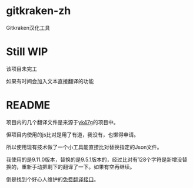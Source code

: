 # gitkraken-zh
 
Gitkraken汉化工具
 
# Still WIP
 
该项目未完工
 
如果有时间会加入文本直接翻译的功能
 
# README
 
项目内的几个翻译文件是来源于[yk47g](https://github.com/yk47g/gitkraken-chinese)的项目中。
 
但项目内使用的js比对是用了有道，我没有，也懒得申请。
 
所以使用现有技术做了一个小工具能直接比对替换指定的Json文件。
 
我使用的是9.11.0版本，替换的是9.5.1版本的，经过比对有128个字符是新增没替换的，重新手动把剩下的翻译了一下。如果有空再继续。
 
 
倒是找到个好心人维护的[免费翻译接口](https://api.kertennet.com/live/translate)。
